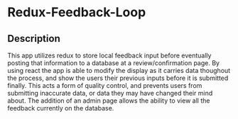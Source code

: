 # Redux-Feedback-Loop


## Description

This app utilizes redux to store local feedback input before eventually posting that information to a database at a review/confirmation page. By using react the app is able to modify the display as it carries data thoughout the process, and show the users their previous inputs before it is submitted finally. This acts a form of quality control, and prevents users from submitting inaccurate data, or data they may have changed their mind about. The addition of an admin page allows the ability to view all the feedback currently on the database.


